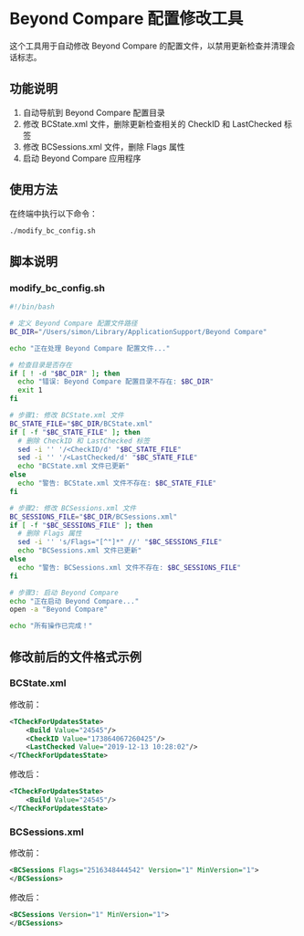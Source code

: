 # Beyond Compare 配置修改工具

这个工具用于自动修改 Beyond Compare 的配置文件，以禁用更新检查并清理会话标志。

## 功能说明

1. 自动导航到 Beyond Compare 配置目录
2. 修改 BCState.xml 文件，删除更新检查相关的 CheckID 和 LastChecked 标签
3. 修改 BCSessions.xml 文件，删除 Flags 属性
4. 启动 Beyond Compare 应用程序

## 使用方法

在终端中执行以下命令：

```bash
./modify_bc_config.sh
```

## 脚本说明

### modify_bc_config.sh

```bash
#!/bin/bash

# 定义 Beyond Compare 配置文件路径
BC_DIR="/Users/simon/Library/ApplicationSupport/Beyond Compare"

echo "正在处理 Beyond Compare 配置文件..."

# 检查目录是否存在
if [ ! -d "$BC_DIR" ]; then
  echo "错误: Beyond Compare 配置目录不存在: $BC_DIR"
  exit 1
fi

# 步骤1: 修改 BCState.xml 文件
BC_STATE_FILE="$BC_DIR/BCState.xml"
if [ -f "$BC_STATE_FILE" ]; then
  # 删除 CheckID 和 LastChecked 标签
  sed -i '' '/<CheckID/d' "$BC_STATE_FILE"
  sed -i '' '/<LastChecked/d' "$BC_STATE_FILE"
  echo "BCState.xml 文件已更新"
else
  echo "警告: BCState.xml 文件不存在: $BC_STATE_FILE"
fi

# 步骤2: 修改 BCSessions.xml 文件
BC_SESSIONS_FILE="$BC_DIR/BCSessions.xml"
if [ -f "$BC_SESSIONS_FILE" ]; then
  # 删除 Flags 属性
  sed -i '' 's/Flags="[^"]*" //' "$BC_SESSIONS_FILE"
  echo "BCSessions.xml 文件已更新"
else
  echo "警告: BCSessions.xml 文件不存在: $BC_SESSIONS_FILE"
fi

# 步骤3: 启动 Beyond Compare
echo "正在启动 Beyond Compare..."
open -a "Beyond Compare"

echo "所有操作已完成！"
```

## 修改前后的文件格式示例

### BCState.xml

修改前：

```xml
<TCheckForUpdatesState>
    <Build Value="24545"/>
    <CheckID Value="173864067260425"/>
    <LastChecked Value="2019-12-13 10:28:02"/>
</TCheckForUpdatesState>
```

修改后：

```xml
<TCheckForUpdatesState>
    <Build Value="24545"/>
</TCheckForUpdatesState>
```

### BCSessions.xml

修改前：

```xml
<BCSessions Flags="2516348444542" Version="1" MinVersion="1">
</BCSessions>
```

修改后：

```xml
<BCSessions Version="1" MinVersion="1">
</BCSessions>
```
